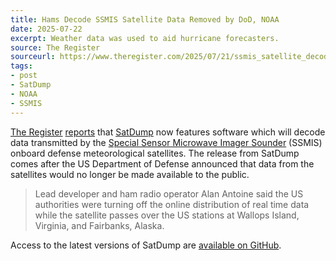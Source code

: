 ```yaml
---
title: Hams Decode SSMIS Satellite Data Removed by DoD, NOAA
date: 2025-07-22
excerpt: Weather data was used to aid hurricane forecasters.
source: The Register
sourceurl: https://www.theregister.com/2025/07/21/ssmis_satellite_decoder
tags:
- post
- SatDump
- NOAA
- SSMIS
---
```

[The Register](https://www.theregister.com/) [reports](https://www.theregister.com/2025/07/21/ssmis_satellite_decoder) that [SatDump](https://www.satdump.org/) now features software which will decode data transmitted by the [Special Sensor Microwave Imager Sounder](https://en.wikipedia.org/wiki/SSMIS) (SSMIS) onboard defense meteorological satellites. The release from SatDump comes after the US Department of Defense announced that data from the satellites would no longer be made available to the public.

> Lead developer and ham radio operator Alan Antoine said the US authorities were turning off the online distribution of real time data while the satellite passes over the US stations at Wallops Island, Virginia, and Fairbanks, Alaska.

Access to the latest versions of SatDump are [available on GitHub](https://github.com/SatDump/SatDump).